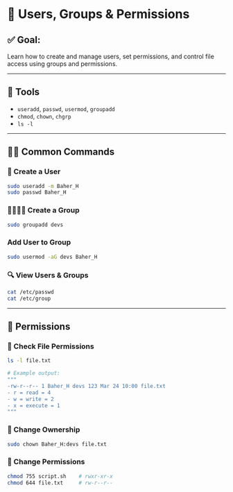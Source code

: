 # 👥 Users, Groups & Permissions

## ✅ Goal:
Learn how to create and manage users, set permissions, and control file access using groups and permissions.

---

## 🔧 Tools
- `useradd`, `passwd`, `usermod`, `groupadd`
- `chmod`, `chown`, `chgrp`
- `ls -l`

---

## 🧑‍🔧 Common Commands

### 👤 Create a User
```bash
sudo useradd -m Baher_H
sudo passwd Baher_H
```
### 👨‍👩‍👧‍👦 Create a Group
```bash
sudo groupadd devs
```
### Add User to Group
```bash
sudo usermod -aG devs Baher_H
```
### 🔍 View Users & Groups
```bash
cat /etc/passwd
cat /etc/group
```
---

## 📁 Permissions
### 🧾 Check File Permissions
```bash
ls -l file.txt

# Example output:
"""
-rw-r--r-- 1 Baher_H devs 123 Mar 24 10:00 file.txt
- r = read = 4
- w = write = 2
- x = execute = 1
"""
```
### 🔧 Change Ownership
```bash
sudo chown Baher_H:devs file.txt
```
### 🔧 Change Permissions
```bash
chmod 755 script.sh    # rwxr-xr-x
chmod 644 file.txt     # rw-r--r--
```


